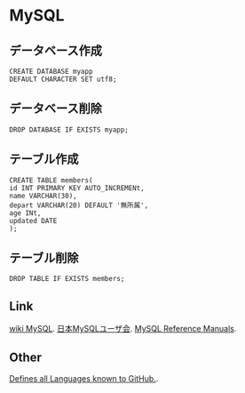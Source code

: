 # MySQL
## データベース作成
~~~mysql
CREATE DATABASE myapp
DEFAULT CHARACTER SET utf8;
~~~
## データベース削除
~~~mysql
DROP DATABASE IF EXISTS myapp;
~~~
## テーブル作成
~~~mysql
CREATE TABLE members(
id INT PRIMARY KEY AUTO_INCREMENt,
name VARCHAR(30),
depart VARCHAR(20) DEFAULT '無所属',
age INt,
updated DATE
);
~~~
## テーブル削除
~~~mysql
DROP TABLE IF EXISTS members;
~~~
## Link
[wiki MySQL](https://ja.wikipedia.org/wiki/MySQL).
[日本MySQLユーザ会](http://www.mysql.gr.jp/).
[MySQL Reference Manuals](https://dev.mysql.com/doc/).
## Other
[Defines all Languages known to GitHub.](https://github.com/github/linguist/blob/master/lib/linguist/languages.yml).
